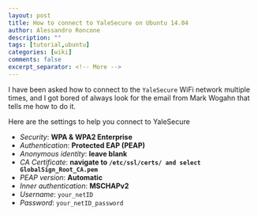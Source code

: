 ```yaml
---
layout: post
title: How to connect to YaleSecure on Ubuntu 14.04
author: Alessandro Roncone
description: ""
tags: [tutorial,ubuntu]
categories: [wiki]
comments: false
excerpt_separator: <!-- More -->
---
```


I have been asked how to connect to the `YaleSecure` WiFi network multiple times, and I got bored of always look for the email from Mark Wogahn that tells me how to do it.

<!-- More -->

Here are the settings to help you connect to YaleSecure

 * _Security_: **WPA & WPA2 Enterprise**
 * _Authentication_: **Protected EAP (PEAP)**
 * _Anonymous identity_: **leave blank**
 * _CA Certificate_: **navigate to `/etc/ssl/certs/ and select GlobalSign_Root_CA.pem`**
 * _PEAP version_: **Automatic**
 * _Inner authentication_: **MSCHAPv2**
 * _Username_: `your_netID`
 * _Password_: `your_netID_password`

